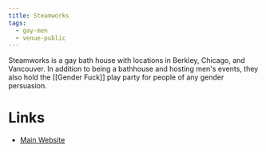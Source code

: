 ```yaml
---
title: Steamworks
tags:
  - gay-men
  - venue-public
---
```


Steamworks is a gay bath house with locations in Berkley, Chicago, and Vancouver. In addition to being a bathhouse and hosting men's events, they also hold the [[Gender Fuck]] play party for people of any gender persuasion.

# Links
- [Main Website](https://www.steamworksbaths.com/berkeley)
